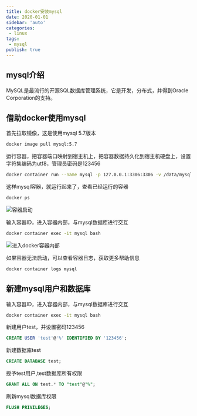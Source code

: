 ```yaml
---
title: docker安装mysql
date: 2020-01-01
sidebar: 'auto'
categories:
 - linux
tags:
 - mysql
publish: true
---
```

## mysql介绍

MySQL是最流行的开源SQL数据库管理系统，它是开发，分布式，并得到Oracle Corporation的支持。


## 借助docker使用mysql

首先拉取镜像，这是使用mysql 5.7版本

```bash
docker image pull mysql:5.7
```

运行容器，把容器端口映射到宿主机上，把容器数据持久化到宿主机硬盘上，设置字符集编码为utf8，管理员密码是123456

```bash
docker container run --name mysql -p 127.0.0.1:3306:3306 -v /data/mysql:/var/lib/mysql -e MYSQL_ROOT_PASSWORD="123456" -d mysql:5.7 --character-set-server=utf8mb4 --collation-server=utf8mb4_unicode_ci
```

这样mysql容器，就运行起来了，查看已经运行的容器

```bash
docker ps
```

![容器启动](https://img.array.fun/img/2020/01/01/m3de8sjd12t9f7g.webp)


输入容器ID，进入容器内部，与mysql数据库进行交互

```bash
docker container exec -it mysql bash
```

![进入docker容器内部](https://img.array.fun/img/2020/01/01/sj7rrivvdpb0uqk.webp)

如果容器无法启动，可以查看容器日志，获取更多帮助信息

```bash
docker container logs mysql
```

## 新建mysql用户和数据库

输入容器ID，进入容器内部，与mysql数据库进行交互

```bash
docker container exec -it mysql bash
```

新建用户test，并设置密码123456

```sql
CREATE USER 'test'@'%' IDENTIFIED BY '123456';
```

新建数据库test

```sql
CREATE DATABASE test;
```

授予test用户,test数据库所有权限

```sql
GRANT ALL ON test.* TO "test"@"%";
```

刷新mysql数据库权限

```sql
FLUSH PRIVILEGES;
```
